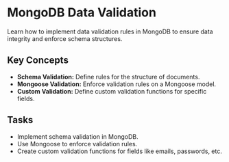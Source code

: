 # MongoDB Data Validation

Learn how to implement data validation rules in MongoDB to ensure data integrity and enforce schema structures.

## Key Concepts
- **Schema Validation:** Define rules for the structure of documents.
- **Mongoose Validation:** Enforce validation rules on a Mongoose model.
- **Custom Validation:** Define custom validation functions for specific fields.

## Tasks
- Implement schema validation in MongoDB.
- Use Mongoose to enforce validation rules.
- Create custom validation functions for fields like emails, passwords, etc.
